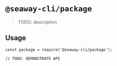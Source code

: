 # `@seaway-cli/package`

> TODO: description

## Usage

```
const package = require('@seaway-cli/package');

// TODO: DEMONSTRATE API
```
